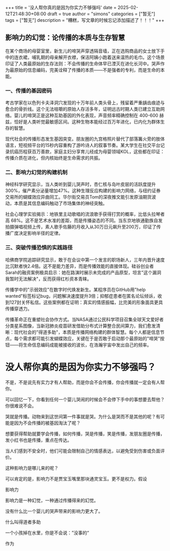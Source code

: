+++
title = '没人帮你真的是因为你实力不够强吗'
date = 2025-02-12T21:48:30+08:00
draft = true
author = "simons"
categories = ["暂无"]
tags = ["暂无"]
description = "糟糕，写文章的时候忘记添加描述了！！！"
+++

## 影响力的幻觉：论传播的本质与生存智慧

 在某个商场的母婴室里，新生儿的啼哭声穿透隔音墙，正在选购商品的女士放下手中的连衣裙，哺乳期的母亲解开衣襟，保洁阿姨小跑着送来温热的毛巾。这个场景印证了人类最原始的生存法则：不会传播的生命体早已湮灭在进化长河中。哭声作为最原始的信息编码，完美诠释了传播的本质——不是强者的专利，而是生命的本能。

### 一、传播的基因密码

考古学家在以色列卡夫泽洞穴发现的十万年前人类头骨上，残留着严重龋齿痕迹与愈合的骨折线。这个无法咀嚼的原始人存活多年，证明远古时期人类已建立互助网络。婴儿的啼哭正是这种互助基因的外化表现，声音频率精确控制在 400-600 赫兹，恰好是人类听觉最敏感区间。这种生物本能经过百万年进化，已内化为群体生存的智慧。

 现代社会的传播形态发生基因突变。朋友圈的九宫格照片替代了部落篝火旁的肢体语言，短视频平台的15秒内容重构了游吟诗人的叙事节奏。某大学生在社交平台记录抗癌历程获百万善款，家庭主妇分享育儿经成为母婴领域KOL，这些都在印证：传播介质在进化，但内核始终是生命需求的共振。

### 二、影响力幻觉的构建机制
神经科学研究显示，当人类听到婴儿哭声时，杏仁核与岛叶皮层的活跃度提升300%，催产素分泌量增加47%。这种生理反应构建的影响力网络，与纽约证券交易所的蝴蝶效应异曲同工。华尔街交易员Tom的深夜推文能引发原油期货波动，本质是其信息编码触动了市场集体的神经突触。

社会心理学实验揭示：地铁里主动歌唱的流浪歌手获得打赏的概率，比低头拉琴者高 68%。这不是艺术水准的差距，而是传播姿态的不同。当东京地铁通勤族自发拍摄弹唱视频上传，素人歌手佐藤的月收入从30万日元飙升至200万，印证了传播广度决定影响半径的定律。

### 三、突破传播恐惧的实践路径
 哈佛商学院追踪研究显示，敢于在会议中第一个发言的职场新人，三年内晋升速度比沉默者快2.4倍。这不是能力差异，而是传播效能的直接体现。硅谷创业者Sarah的融资案例极具启示：她在路演时展示未完成的产品原型，坦言"这个漏洞我暂时无法解决"，反而获得红杉资本青睐。

 传播学中的"示弱效应"在数字时代焕发新生。某程序员在GitHub用"help wanted"标签标记bug，问题解决速度提升3倍；抑郁症患者在匿名论坛倾诉，收到127封关怀私信。这些案例都在证明：真实的情感振幅，比完美的形象面具更具传播穿透力。

 传播革命正在重塑社会协作方式。当NASA通过公民科学项目召集全球天文爱好者分类星系图像，当新冠肺炎疫苗研发借助分布式计算整合民间算力，我们愈发清晰：现代社会的"得道多助"，本质是传播网络构建的群体智慧。每个人都是信息节点，每个需求都可能引发蝴蝶效应，关键在于是否敢于启动那个最原始的"啼哭"按钮——将生命信息编码成能被接收的波长，在浩瀚宇宙中发出自己的频率。




# 没人帮你真的是因为你实力不够强吗？

不是，不是说先有实力才有人帮助，而是你会不会传播，你会传播就一定会有人帮你。

可以回忆一下，你看到任何一个婴儿哭闹的时候会不会停下手中的事想要去帮他？你很难说不会。

哭就是传播。动物来到这世间第一件事就是哭。为什么是哭而不是其他的呢？有可能是因为不会传播的被基因淘汰了呢？

想要获得帮助就要学会传播，如何传播，哭是传播，笑是传播，发朋友圈是传播，发小红书也是传播，重点在传达。





当人们感到不安全时，他们可能会限制自己的情感表达，以避免受到伤害或负面评价。



这种影响力是哪儿来的呢？

可以肯定的是，影响力不是贾宝玉嘴里那块通灵宝玉。更不是权力。假设

影响力

影响力是一种幻觉，一种通过传播得来的幻觉。

没有什么比一个婴儿的哭声带来的影响力更大了。

什么叫得道者多助

一个小孩掉在水里，你是不会说：”没事的“

作为
